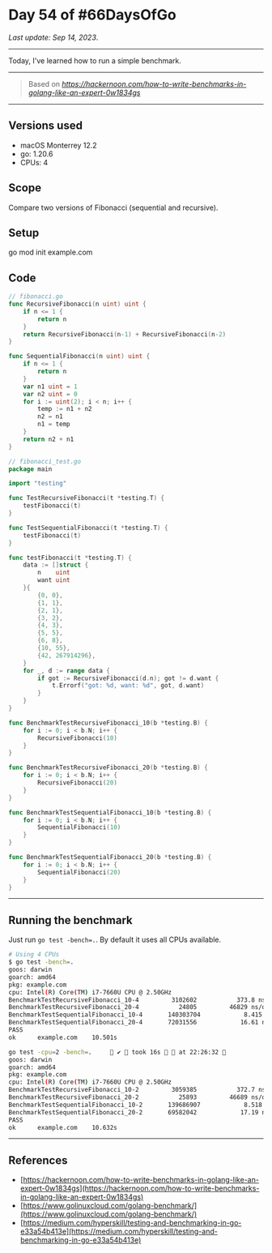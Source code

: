 # Day 54 of #66DaysOfGo

_Last update:  Sep 14, 2023_.

---

Today, I've learned how to run a simple benchmark.

---

> Based on _https://hackernoon.com/how-to-write-benchmarks-in-golang-like-an-expert-0w1834gs_

---

## Versions used

- macOS Monterrey 12.2
- go: 1.20.6
- CPUs: 4

## Scope

Compare two versions of Fibonacci (sequential and recursive).

## Setup

go mod init example.com

## Code

```go
// fibonacci.go
func RecursiveFibonacci(n uint) uint {
    if n <= 1 {
        return n
    }
    return RecursiveFibonacci(n-1) + RecursiveFibonacci(n-2)
}

func SequentialFibonacci(n uint) uint {
    if n <= 1 {
        return n
    }
    var n1 uint = 1
    var n2 uint = 0
    for i := uint(2); i < n; i++ {
        temp := n1 + n2
        n2 = n1
        n1 = temp
    }
    return n2 + n1
}
```

```go
// fibonacci_test.go
package main

import "testing"

func TestRecursiveFibonacci(t *testing.T) {
    testFibonacci(t)
}

func TestSequentialFibonacci(t *testing.T) {
    testFibonacci(t)
}

func testFibonacci(t *testing.T) {
    data := []struct {
        n    uint
        want uint
    }{
        {0, 0},
        {1, 1},
        {2, 1},
        {3, 2},
        {4, 3},
        {5, 5},
        {6, 8},
        {10, 55},
        {42, 267914296},
    }
    for _, d := range data {
        if got := RecursiveFibonacci(d.n); got != d.want {
            t.Errorf("got: %d, want: %d", got, d.want)
        }
    }
}

func BenchmarkTestRecursiveFibonacci_10(b *testing.B) {
    for i := 0; i < b.N; i++ {
        RecursiveFibonacci(10)
    }
}

func BenchmarkTestRecursiveFibonacci_20(b *testing.B) {
    for i := 0; i < b.N; i++ {
        RecursiveFibonacci(20)
    }
}

func BenchmarkTestSequentialFibonacci_10(b *testing.B) {
    for i := 0; i < b.N; i++ {
        SequentialFibonacci(10)
    }
}

func BenchmarkTestSequentialFibonacci_20(b *testing.B) {
    for i := 0; i < b.N; i++ {
        SequentialFibonacci(20)
    }
}
```

---

## Running the benchmark

Just run `go test -bench=.`. By default it uses all CPUs available.

```bash
# Using 4 CPUs
$ go test -bench=.
goos: darwin
goarch: amd64
pkg: example.com
cpu: Intel(R) Core(TM) i7-7660U CPU @ 2.50GHz
BenchmarkTestRecursiveFibonacci_10-4         3102602           373.8 ns/op
BenchmarkTestRecursiveFibonacci_20-4           24805         46829 ns/op
BenchmarkTestSequentialFibonacci_10-4       140303704            8.415 ns/op
BenchmarkTestSequentialFibonacci_20-4       72031556            16.61 ns/op
PASS
ok      example.com    10.501s
```

```bash
go test -cpu=2 -bench=.      ✔  took 16s   at 22:26:32 
goos: darwin
goarch: amd64
pkg: example.com
cpu: Intel(R) Core(TM) i7-7660U CPU @ 2.50GHz
BenchmarkTestRecursiveFibonacci_10-2         3059385           372.7 ns/op
BenchmarkTestRecursiveFibonacci_20-2           25893         46689 ns/op
BenchmarkTestSequentialFibonacci_10-2       139686907            8.518 ns/op
BenchmarkTestSequentialFibonacci_20-2       69582042            17.19 ns/op
PASS
ok      example.com    10.632s
```

---

## References

- [https://hackernoon.com/how-to-write-benchmarks-in-golang-like-an-expert-0w1834gs](https://hackernoon.com/how-to-write-benchmarks-in-golang-like-an-expert-0w1834gs)
- [https://www.golinuxcloud.com/golang-benchmark/](https://www.golinuxcloud.com/golang-benchmark/)
- [https://medium.com/hyperskill/testing-and-benchmarking-in-go-e33a54b413e](https://medium.com/hyperskill/testing-and-benchmarking-in-go-e33a54b413e)
